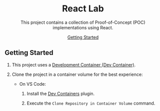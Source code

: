 <div align="center">

# React Lab

This project contains a collection of Proof-of-Concept (POC) implementations using React.

[Getting Started](#getting-started)

</div>

## Getting Started

1. This project uses a [Development Container (Dev Container)](https://containers.dev/).

1. Clone the project in a container volume for the best experience:

   - On VS Code:

     1. Install the [Dev Containers](https://marketplace.visualstudio.com/items?itemName=ms-vscode-remote.remote-containers) plugin.

     1. Execute the `Clone Repository in Container Volume` command.
